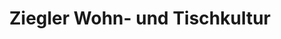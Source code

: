 ---
title: "Ziegler Wohn- und Tischkultur"
url: /leonberg/ziegler-wohn-und-tischkultur/
shop: Möbel
---